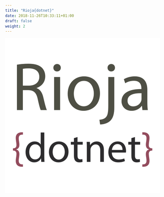 ```yaml
---
title: "Rioja{dotnet}"
date: 2018-11-26T10:33:11+01:00
draft: false
weight: 2
---
```

<a href="https://www.riojadotnet.com">![RIOJA DOT NET](/img/rioja{dotnet}.png)</a>
 <div class="social">
		<a href="https://www.riojadotnet.com">
			<i class="fa fa-globe"></i>
		</a>
		<a href="https://twitter.com/RiojaDotNet">
			<i class="fa fa-twitter"></i>
		</a>
		<a href="https://www.meetup.com/es-ES/GDG-La-Rioja/">
			<i class="fa fa-meetup"></i>
		</a>
		<a href="https://github.com/RiojaDotNet/">
			<i class="fa fa-github"></i>
		</a>
	</div>
<!--more-->
